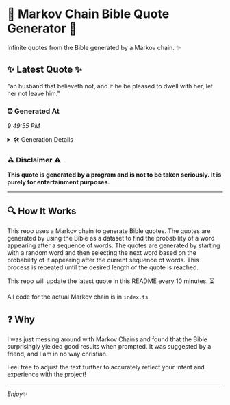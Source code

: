 # 📖 Markov Chain Bible Quote Generator 📖

Infinite quotes from the Bible generated by a Markov chain. ✨

## ✨ Latest Quote ✨
"an husband that believeth not, and if he be pleased to dwell with her, let her not leave him."

### ⏰ Generated At
*9:49:55 PM*

<details>
    <summary>🛠️ Generation Details</summary>
    <p>
        <strong>🌱 Seed:</strong> an<br>
        <strong>🔄 Iterations:</strong> 18<br>
        <strong>📜 Context History:</strong><br>[ an ]: husband<br>[ an, husband ]: that<br>[ an, husband, that ]: believeth<br>[ an, husband, that, believeth ]: not,<br>[ an, husband, that, believeth, not, ]: and<br>[ an, husband, that, believeth, not,, and ]: if<br>[ husband, that, believeth, not,, and, if ]: he<br>[ that, believeth, not,, and, if, he ]: be<br>[ believeth, not,, and, if, he, be ]: pleased<br>[ not,, and, if, he, be, pleased ]: to<br>[ and, if, he, be, pleased, to ]: dwell<br>[ if, he, be, pleased, to, dwell ]: with<br>[ he, be, pleased, to, dwell, with ]: her,<br>[ be, pleased, to, dwell, with, her, ]: let<br>[ pleased, to, dwell, with, her,, let ]: her<br>[ to, dwell, with, her,, let, her ]: not<br>[ dwell, with, her,, let, her, not ]: leave<br>[ with, her,, let, her, not, leave ]: him.<br>
    </p>
</details>

### ⚠️ Disclaimer ⚠️
**This quote is generated by a program and is not to be taken seriously. It is purely for entertainment purposes.**

---

## 🔍 How It Works

This repo uses a Markov chain to generate Bible quotes. The quotes are generated by using the Bible as a dataset to find the probability of a word appearing after a sequence of words. The quotes are generated by starting with a random word and then selecting the next word based on the probability of it appearing after the current sequence of words. This process is repeated until the desired length of the quote is reached.

This repo will update the latest quote in this README every 10 minutes. ⏳

All code for the actual Markov chain is in `index.ts`.

## ❓ Why

I was just messing around with Markov Chains and found that the Bible surprisingly yielded good results when prompted. 
It was suggested by a friend, and I am in no way christian.

Feel free to adjust the text further to accurately reflect your intent and experience with the project!

---

*Enjoy*✨
